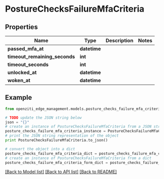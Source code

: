 # PostureChecksFailureMfaCriteria


## Properties
Name | Type | Description | Notes
------------ | ------------- | ------------- | -------------
**passed_mfa_at** | **datetime** |  | 
**timeout_remaining_seconds** | **int** |  | 
**timeout_seconds** | **int** |  | 
**unlocked_at** | **datetime** |  | 
**woken_at** | **datetime** |  | 

## Example

```python
from openziti_edge_management.models.posture_checks_failure_mfa_criteria import PostureChecksFailureMfaCriteria

# TODO update the JSON string below
json = "{}"
# create an instance of PostureChecksFailureMfaCriteria from a JSON string
posture_checks_failure_mfa_criteria_instance = PostureChecksFailureMfaCriteria.from_json(json)
# print the JSON string representation of the object
print PostureChecksFailureMfaCriteria.to_json()

# convert the object into a dict
posture_checks_failure_mfa_criteria_dict = posture_checks_failure_mfa_criteria_instance.to_dict()
# create an instance of PostureChecksFailureMfaCriteria from a dict
posture_checks_failure_mfa_criteria_form_dict = posture_checks_failure_mfa_criteria.from_dict(posture_checks_failure_mfa_criteria_dict)
```
[[Back to Model list]](../README.md#documentation-for-models) [[Back to API list]](../README.md#documentation-for-api-endpoints) [[Back to README]](../README.md)


